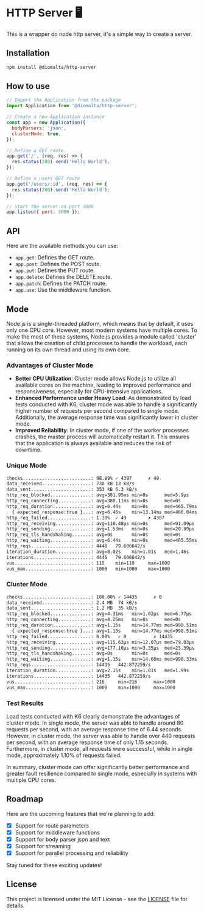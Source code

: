 # HTTP Server 🖥️

This is a wrapper do node http server, it's a simple way to create a server.

## Installation

```bash
npm install @diomalta/http-server
```

## How to use

```javascript
// Import the Application from the package
import Application from '@diomalta/http-server';

// Create a new Application instance
const app = new Application({
  bodyParsers: 'json',
  clusterMode: true,
});

// Define a GET route
app.get('/', (req, res) => {
  res.status(200).send('Hello World');
});

// Define a users GET route
app.get('/users/:id', (req, res) => {
  res.status(200).send('Hello World');
});

// Start the server on port 3000
app.listen({ port: 3000 });
```

## API

Here are the available methods you can use:

- `app.get`: Defines the GET route.
- `app.post`: Defines the POST route.
- `app.put`: Defines the PUT route.
- `app.delete`: Defines the DELETE route.
- `app.patch`: Defines the PATCH route.
- `app.use`: Use the middleware function.

## Mode

Node.js is a single-threaded platform, which means that by default, it uses only one CPU core. However, most modern systems have multiple cores. To make the most of these systems, Node.js provides a module called 'cluster' that allows the creation of child processes to handle the workload, each running on its own thread and using its own core.

### Advantages of Cluster Mode

- **Better CPU Utilization**: Cluster mode allows Node.js to utilize all available cores on the machine, leading to improved performance and responsiveness, especially for CPU-intensive applications.
- **Enhanced Performance under Heavy Load**: As demonstrated by load tests conducted with K6, cluster mode was able to handle a significantly higher number of requests per second compared to single mode. Additionally, the average response time was significantly lower in cluster mode.
- **Improved Reliability**: In cluster mode, if one of the worker processes crashes, the master process will automatically restart it. This ensures that the application is always available and reduces the risk of downtime.

### Unique Mode

```bash
checks.........................: 98.89% ✓ 4397      ✗ 49
data_received..................: 730 kB 13 kB/s
data_sent......................: 353 kB 6.3 kB/s
http_req_blocked...............: avg=381.95ms min=0s      med=5.9µs    max=15.63s   p(90)=157.72ms p(95)=1.07s
http_req_connecting............: avg=380.11ms min=0s      med=0s       max=15.63s   p(90)=156.87ms p(95)=1.07s
http_req_duration..............: avg=6.44s    min=0s      med=465.79ms max=53.68s   p(90)=31.75s   p(95)=32.87s
  { expected_response:true }...: avg=6.46s    min=13.14ms med=466.04ms max=53.68s   p(90)=31.82s   p(95)=32.88s
http_req_failed................: 1.10%  ✓ 49        ✗ 4397
http_req_receiving.............: avg=110.48µs min=0s      med=91.09µs  max=4.33ms   p(90)=184.25µs p(95)=230.73µs
http_req_sending...............: avg=1.53ms   min=0s      med=20.89µs  max=152.81ms p(90)=686.26µs p(95)=1.76ms
http_req_tls_handshaking.......: avg=0s       min=0s      med=0s       max=0s       p(90)=0s       p(95)=0s
http_req_waiting...............: avg=6.44s    min=0s      med=465.55ms max=53.68s   p(90)=31.75s   p(95)=32.87s
http_reqs......................: 4446   79.606642/s
iteration_duration.............: avg=8.02s    min=1.01s   med=1.46s    max=55.83s   p(90)=33.97s   p(95)=35.79s
iterations.....................: 4446   79.606642/s
vus............................: 110    min=110     max=1000
vus_max........................: 1000   min=1000    max=1000
```

### Cluster Mode

```bash
checks.........................: 100.00% ✓ 14435      ✗ 0
data_received..................: 2.4 MB  74 kB/s
data_sent......................: 1.2 MB  35 kB/s
http_req_blocked...............: avg=4.31ms   min=1.02µs  med=6.77µs   max=168.74ms p(90)=11.18µs  p(95)=8.78ms
http_req_connecting............: avg=4.26ms   min=0s      med=0s       max=168.68ms p(90)=0s       p(95)=7.64ms
http_req_duration..............: avg=1.15s    min=14.77ms med=998.51ms max=4.53s    p(90)=2.53s    p(95)=2.88s
  { expected_response:true }...: avg=1.15s    min=14.77ms med=998.51ms max=4.53s    p(90)=2.53s    p(95)=2.88s
http_req_failed................: 0.00%   ✓ 0          ✗ 14435
http_req_receiving.............: avg=115.63µs min=12.07µs med=79.03µs  max=42.17ms  p(90)=160.91µs p(95)=264.19µs
http_req_sending...............: avg=177.16µs min=3.35µs  med=23.39µs  max=154.04ms p(90)=72.7µs   p(95)=466.34µs
http_req_tls_handshaking.......: avg=0s       min=0s      med=0s       max=0s       p(90)=0s       p(95)=0s
http_req_waiting...............: avg=1.15s    min=14.68ms med=998.33ms max=4.53s    p(90)=2.53s    p(95)=2.88s
http_reqs......................: 14435   442.872259/s
iteration_duration.............: avg=2.15s    min=1.01s   med=1.99s    max=5.53s    p(90)=3.53s    p(95)=3.88s
iterations.....................: 14435   442.872259/s
vus............................: 216     min=216      max=1000
vus_max........................: 1000    min=1000     max=1000
```

### Test Results

Load tests conducted with K6 clearly demonstrate the advantages of cluster mode. In single mode, the server was able to handle around 80 requests per second, with an average response time of 6.44 seconds. However, in cluster mode, the server was able to handle over 440 requests per second, with an average response time of only 1.15 seconds. Furthermore, in cluster mode, all requests were successful, while in single mode, approximately 1.10% of requests failed.

In summary, cluster mode can offer significantly better performance and greater fault resilience compared to single mode, especially in systems with multiple CPU cores.

## Roadmap

Here are the upcoming features that we're planning to add:

- [x] Support for route parameters
- [x] Support for middleware functions
- [x] Support for body parser json and text
- [x] Support for streaming
- [x] Support for parallel processing and reliability

Stay tuned for these exciting updates!

## License

This project is licensed under the MIT License - see the [LICENSE](MIT-LICENSE.txt) file for details.
